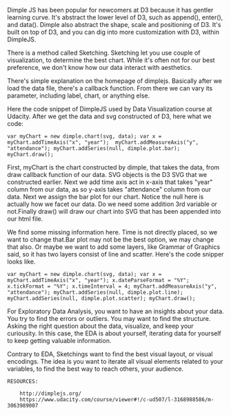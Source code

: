 Dimple JS has been popular for newcomers at D3 because it has gentler learning curve. It's abstract the lower level of D3, such as append(), enter(), and data(). Dimple also abstract the shape, scale and positioning of D3. It's built on top of D3, and you can dig into more customization with D3, within DimpleJS.

There is a method called Sketching. Sketching let you use couple of visualization, to determine the best chart. While it's often not for our best preference, we don't know how our data interact with aesthetics.

There's simple explanation on the homepage of dimplejs. Basically after we load the data file, there's a callback function. From there we can vary its parameter, including label, chart, or anything else.

Here the code snippet of DimpleJS used by Data Visualization course at Udacity. After we get the data and svg constructed of D3, here what we code:

`var myChart = new dimple.chart(svg, data);
var x = myChart.addTimeAxis("x", "year"); 
myChart.addMeasureAxis("y", "attendance");
myChart.addSeries(null, dimple.plot.bar);
myChart.draw(); `

First, myChart is the chart constructed by dimple, that takes the data, from draw callback function of our data. SVG objects is the D3 SVG that we constructed earlier. Next we add time axis act in x-axis that takes "year" column from our data, as so y-axis takes "attendance" column from our data. Next we assign the bar plot for our chart. Notice the null here is actually how we facet our data. Do we need some addition 3rd variable or not.Finally draw() will draw our chart into SVG that has been appended into our html file.

We find some missing information here. Time is not directly placed, so we want to change that.Bar plot may not be the best option, we may change that also. Or maybe we want to add some layers, like Grammar of Graphics said, so it has two layers consist of line and scatter. Here's the code snipper looks like.

`var myChart = new dimple.chart(svg, data);
var x = myChart.addTimeAxis("x", "year");
x.dateParseFormat = "%Y";
x.tickFormat = "%Y";
x.timeInterval = 4;
myChart.addMeasureAxis("y", "attendance");
myChart.addSeries(null, dimple.plot.line);
myChart.addSeries(null, dimple.plot.scatter);
myChart.draw();`

For Exploratory Data Analysis, you want to have an insights about your data. You try to find the errors or outliers. You may want to find the structure. Asking the right question about the data, visualize, and keep your curiousity. In this case, the EDA is about yourself, iterating data for yourself to keep getting valuable information.

Contrary to EDA, Sketchings want to find the best visual layout, or visual encodings. The idea is you want to iterate all visual elements related to your variables, to find the best way to reach others, your audience.



    RESOURCES:

        http://dimplejs.org/
        https://www.udacity.com/course/viewer#!/c-ud507/l-3168988586/m-3063989007

